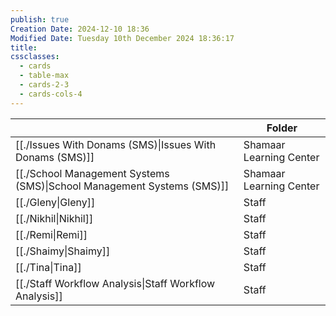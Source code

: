 ```yaml
---
publish: true
Creation Date: 2024-12-10 18:36
Modified Date: Tuesday 10th December 2024 18:36:17
title: 
cssclasses:
  - cards
  - table-max
  - cards-2-3
  - cards-cols-4
---
```


|                                                                                                          | Folder                  |
| -------------------------------------------------------------------------------------------------------- | ----------------------- |
| [[./Issues With Donams (SMS)\|Issues With Donams (SMS)]]               | Shamaar Learning Center |
| [[./School Management Systems (SMS)\|School Management Systems (SMS)]] | Shamaar Learning Center |
| [[./Gleny\|Gleny]]                                               | Staff                   |
| [[./Nikhil\|Nikhil]]                                             | Staff                   |
| [[./Remi\|Remi]]                                                 | Staff                   |
| [[./Shaimy\|Shaimy]]                                             | Staff                   |
| [[./Tina\|Tina]]                                                 | Staff                   |
| [[./Staff Workflow Analysis\|Staff Workflow Analysis]]           | Staff                   |


